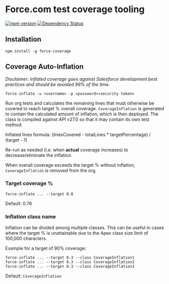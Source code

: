 # Force.com test coverage tooling

[![npm version](https://img.shields.io/npm/v/force-coverage.svg?style=flat-square)](https://www.npmjs.com/package/force-coverage) [![Dependency Status](https://img.shields.io/david/jdcrensh/node-force-coverage.svg?style=flat-square)](https://david-dm.org/jdcrensh/node-force-coverage)

## Installation

    npm install -g force-coverage

## Coverage Auto-Inflation

*Disclaimer: Inflated coverage goes against Salesforce development best practices and should be avoided 99% of the time.*

    force-inflate -u <username> -p <password><security token>

Run org tests and calculates the remaining lines that must otherwise be covered to reach target % overall coverage. `CoverageInflation` is generated to contain the calculated amount of inflation, which is then deployed. The class is compiled against API v27.0 so that it may contain its own test method.

Inflated lines formula:
    (linesCovered - totalLines * targetPercentage) / (target - 1)

Re-run as needed (i.e. when **actual** coverage increases) to decrease/eliminate the inflation.

When overall coverage exceeds the target % without inflation, `CoverageInflation` is removed from the org.

### Target coverage %

    force-inflate ... --target 0.8

Default: 0.76

### Inflation class name

Inflation can be divided among multiple classes. This can be useful in cases where the target % is unattainable due to the Apex class size limit of 100,000 characters.

Example for a target of 90% coverage:

    force-inflate ... --target 0.3 --class CoverageInflation1
    force-inflate ... --target 0.3 --class CoverageInflation2
    force-inflate ... --target 0.3 --class CoverageInflation3

Default: `CoverageInflation`
